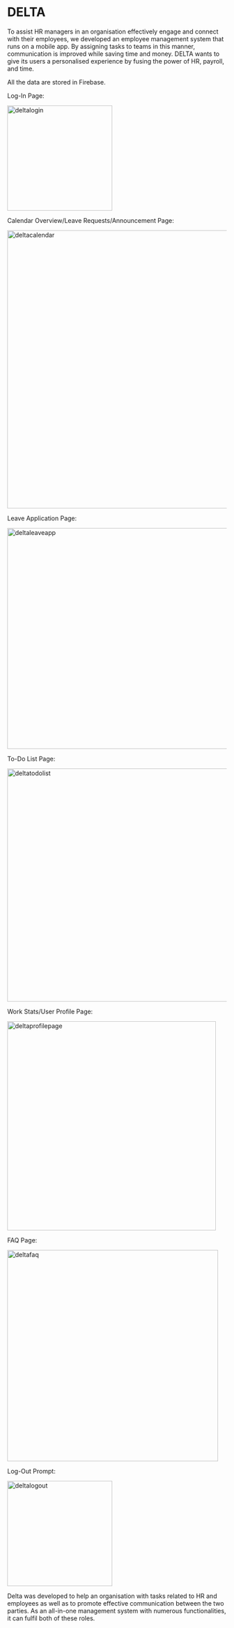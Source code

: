 # DELTA
 
To assist HR managers in an organisation effectively engage and connect with their employees, we developed an employee management system that runs on a mobile app. By assigning tasks to teams in this manner, communication is improved while saving time and money. DELTA wants to give its users a personalised experience by fusing the power of HR, payroll, and time.

All the data are stored in Firebase.

Log-In Page:

<img width="241" alt="deltalogin" src="https://user-images.githubusercontent.com/88428142/196210179-cfb35c2a-5da5-4990-8e69-7d78a5566c28.png">

Calendar Overview/Leave Requests/Announcement Page:

<img width="637" alt="deltacalendar" src="https://user-images.githubusercontent.com/88428142/196210218-3a3d1444-e8a7-4d6b-b40b-86882a680f03.png">

Leave Application Page: 

<img width="506" alt="deltaleaveapp" src="https://user-images.githubusercontent.com/88428142/196210244-3bf96d46-658d-452e-9eeb-dc5f7c8442d0.png">

To-Do List Page:

<img width="534" alt="deltatodolist" src="https://user-images.githubusercontent.com/88428142/196210266-050d79dd-8bff-4296-a4d8-4f21a82c2bc2.png">

Work Stats/User Profile Page:

<img width="479" alt="deltaprofilepage" src="https://user-images.githubusercontent.com/88428142/196210296-53c37563-8e32-490c-ac93-df7dde14875d.png">

FAQ Page:

<img width="484" alt="deltafaq" src="https://user-images.githubusercontent.com/88428142/196210325-592d23e0-bc90-42ca-a5f8-953f93e35436.png">

Log-Out Prompt:

<img width="241" alt="deltalogout" src="https://user-images.githubusercontent.com/88428142/196210336-438a1dbb-a813-4a3d-b507-33abaa7724e0.png">

Delta was developed to help an organisation with tasks related to HR and employees as well as to promote effective communication between the two parties. As an all-in-one management system with numerous functionalities, it can fulfil both of these roles.
